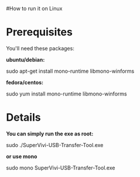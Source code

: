 #How to run it on Linux

# Prerequisites #

You'll need these packages:

**ubuntu/debian:**

sudo apt-get install mono-runtime libmono-winforms

**fedora/centos:**

sudo yum install mono-runtime libmono-winforms

# Details #

**You can simply run the exe as root:**

sudo ./SuperVivi-USB-Transfer-Tool.exe

**or use mono**

sudo mono SuperVivi-USB-Transfer-Tool.exe